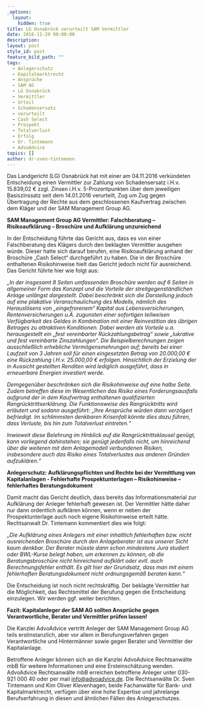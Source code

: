 ```yaml
---
_options:
  layout:
    hidden: true
title: LG Osnabrück verurteilt SAM Vermittler
date: 2016-11-29 00:00:00
description:
layout: post
style_id: post
feature_bild_path: ""
tags:
  - Anlegerschutz
  - Kapitalmarktrecht
  - Ansprüche
  - SAM AG
  - LG Osnabrück
  - Vermittler
  - Urteil
  - Schadensersatz
  - verurteilt
  - Cash Select
  - Prospekt
  - Totalverlust
  - Erfolg
  - Dr. Tintemann
  - AdvoAdvice
topics: []
author: dr-sven-tintemann
---
```



Das Landgericht (LG) Osnabrück hat mit einer am 04.11.2016 verkündeten Entscheidung einen Vermittler zur Zahlung von Schadensersatz i.H.v. 15.839,02 € zzgl. Zinsen i.H.v. 5-Prozentpunkten über dem jeweiligen Basiszinssatz seit dem 14.01.2016 verurteilt, Zug um Zug gegen Übertragung der Rechte aus dem geschlossenen Kaufvertrag zwischen dem Kläger und der SAM Management Group AG.

**SAM Management Group AG Vermittler: Falschberatung – Risikoaufklärung – Broschüre und Aufklärung unzureichend**

In der Entscheidung führte das Gericht aus, dass es von einer Falschberatung des Klägers durch den beklagten Vermittler ausgehen würde. Dieser hatte sich darauf berufen, eine Risikoaufklärung anhand der Broschüre „Cash Select“ durchgeführt zu haben. Die in der Broschüre enthaltenen Risikohinweise hielt das Gericht jedoch nicht für ausreichend. Das Gericht führte hier wie folgt aus:

*„In der insgesamt 8 Seiten umfassenden Broschüre werden auf 6 Seiten in allgemeiner Form das Konzept und die Vorteile der streitgegenständlichen Anlage unlängst dargestellt. Dabei beschränkt sich die Darstellung jedoch auf eine plakative Veranschaulichung des Modells, nämlich des Herauslösens von „eingefrorenem“ Kapital aus Lebensversicherungen, Rentenversicherungen u.Ä. zugunsten einer sofortigen teilweisen Verfügbarkeit des Geldes in Kombination mit einer Reinvestition des übrigen Betrages zu attraktiven Konditionen. Dabei werden als Vorteile u.a. herausgestellt ein „fest vereinbarter Rückzahlungsbetrag“ sowie „lukrative und fest vereinbarte Zinszahlungen“. Die Beispielberechnungen zeigen ausschließlich erhebliche Vermögensmehrungen auf; bereits bei einer Laufzeit von 3 Jahren soll für einen eingesetzten Betrag von 20.000,00 € eine Rückzahlung i.H.v. 25.000,00 € erfolgen. Hinsichtlich der Erzielung der in Aussicht gestellten Renditen wird lediglich ausgeführt, dass in erneuerbare Energien investiert werde.*

*Demgegenüber beschränken sich die Risikohinweise auf eine halbe Seite. Zudem betreffen diese im Wesentlichen das Risiko eines Forderungsausfalls aufgrund der in dem Kaufvertrag enthaltenen qualifizierten Rangrücktrittserklärung. Die Funktionsweise des Rangrücktritts wird erläutert und sodann ausgeführt: „Ihre Ansprüche würden dann verzögert befriedigt. Im schlimmsten denkbaren Krisenfall könnte dies dazu führen, dass Verluste, bis hin zum Totalverlust eintreten.“*

*Inwieweit diese Belehrung im Hinblick auf die Rangrücktrittsklausel genügt, kann vorliegend dahinstehen; sie genügt jedenfalls nicht, um hinreichend über die weiteren mit dem Anlagemodell verbundenen Risiken, insbesondere auch das Risiko eines Totalverlustes aus anderen Gründen aufzuklären.“*

**Anlegerschutz: Aufklärungspflichten und Rechte bei der Vermittlung von Kapitalanlagen - Fehlerhafte Prospektunterlagen – Risikohinweise – fehlerhaftes Beratungsdokument**

Damit macht das Gericht deutlich, dass bereits das Informationsmaterial zur Aufklärung der Anleger fehlerhaft gewesen ist. Der Vermittler hätte daher nur dann ordentlich aufklären können, wenn er neben der Prospektunterlage auch noch eigene Risikohinweise erteilt hätte. Rechtsanwalt Dr. Tintemann kommentiert dies wie folgt:

*„Die Aufklärung eines Anlegers mit einer inhaltlich fehlerhaften bzw. nicht ausreichenden Broschüre durch den Anlageberater ist aus unserer Sicht kaum denkbar. Der Berater müsste dann schon mindestens Jura studiert oder BWL-Kurse belegt haben, um erkennen zu können, ob die Beratungsbroschüre nicht hinreichend aufklärt oder evtl. auch Berechnungsfehler enthält. Es gilt hier der Grundsatz, dass man mit einem fehlerhaften Beratungsdokument nicht ordnungsgemäß beraten kann.“*

Die Entscheidung ist noch nicht rechtskräftig. Der beklagte Vermittler hat die Möglichkeit, das Rechtsmittel der Berufung gegen die Entscheidung einzulegen. Wir werden ggf. weiter berichten.

**Fazit: Kapitalanleger der SAM AG sollten Ansprüche gegen Verantwortliche, Berater und Vermittler prüfen lassen!**

Die Kanzlei AdvoAdvice vertritt Anleger der SAM Management Group AG teils erstinstanzlich, aber vor allem in Berufungsverfahren gegen Verantwortliche und Hintermänner sowie gegen Berater und Vermittler der Kapitalanlage.

Betroffene Anleger können sich an die Kanzlei AdvoAdvice Rechtsanwälte mbB für weitere Informationen und eine Ersteinschätzung wenden. AdvoAdvice Rechtsanwälte mbB erreichen betroffene Anleger unter 030-921 000 40 oder per mail [info@advoadvice.de](&#109;&#097;&#105;&#108;&#116;&#111;:&#105;&#110;&#102;&#111;&#064;&#097;&#100;&#118;&#111;&#097;&#100;&#118;&#105;&#099;&#101;&#046;&#100;&#101;). Die Rechtsanwälte Dr. Sven Tintemann und Kim Oliver Klevenhagen, beide Fachanwälte für Bank- und Kapitalmarktrecht, verfügen über eine hohe Expertise und jahrelange Berufserfahrung in diesen und ähnlichen Fällen des Anlegerschutzes.